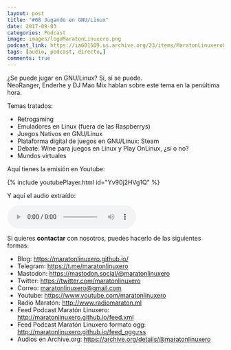 ```yaml
---
layout: post
title: "#08 Jugando en GNU/Linux"
date: 2017-09-03
categories: Podcast
image: images/logoMaratonLinuxero.png
podcast_link: https://ia601509.us.archive.org/23/items/MaratonLinuxero8Jugando/Marat%C3%B3n%20Linuxero%208%20Jugandoen%20GNULinux.mp3
tags: [audio, podcast, directo,]
comments: true
---
```


¿Se puede jugar en GNU/Linux? Sí, sí se puede.  
NeoRanger, Enderhe y DJ Mao Mix hablan sobre este tema en la penúltima hora.

Temas tratados:  
+ Retrogaming
+ Emuladores en Linux (fuera de las Raspberrys)
+ Juegos Nativos en GNU/Linux
+ Plataforma digital de juegos en GNU/Linux: Steam
+ Debate: Wine para juegos en Linux y Play OnLinux, ¿sí o no?
+ Mundos virtuales

Aquí tienes la emisión en Youtube: 

{% include youtubePlayer.html id="Yv90j2HVg1Q" %}

Y aquí el audio extraído:

<audio controls>
  <source src="https://ia601509.us.archive.org/23/items/MaratonLinuxero8Jugando/Marat%C3%B3n%20Linuxero%208%20Jugandoen%20GNULinux.mp3" type="audio/mpeg">
</audio>

Si quieres **contactar** con nosotros, puedes hacerlo de las siguientes formas:

+ Blog: <https://maratonlinuxero.github.io/>
+ Telegram: <https://t.me/maratonlinuxero>
+ Mastodon: <https://mastodon.social/@maratonlinuxero>
+ Twitter: <https://twitter.com/maratonlinuxero>
+ Correo: <maratonlinuxero@gmail.com>
+ Youtube: <https://www.youtube.com/maratonlinuxero>
+ Radio Maratón: <http://www.radiomaraton.ml>
+ Feed Podcast Maratón Linuxero: <http://maratonlinuxero.github.io/feed.xml>
+ Feed Podcast Maratón Linuxero formato ogg: <http://maratonlinuxero.github.io/feed_ogg.rss>
+ Audios en Archive.org: <https://archive.org/details/@maratonlinuxero>

